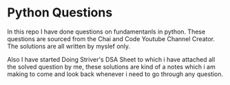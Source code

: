 # Python Questions

In this repo I have done questions on fundamentanls in python.
These questions are sourced from the Chai and Code Youtube Channel Creator.
The solutions are all written by myslef only.

Also I have started Doing Striver's DSA Sheet to which i have attached all the solved question by me, these solutions are kind of a notes which i am making to come and look back whenever i need to go through any question.
